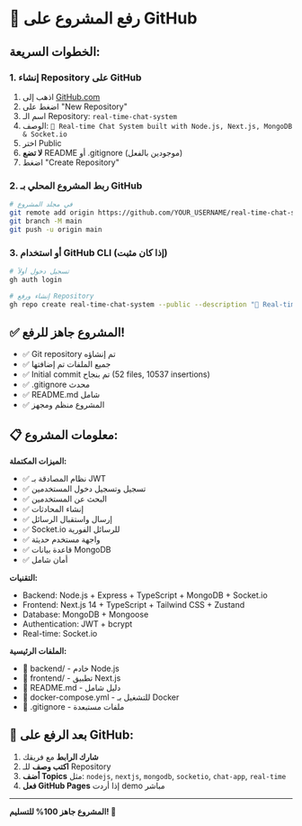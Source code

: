 # 🚀 رفع المشروع على GitHub

## الخطوات السريعة:

### 1. إنشاء Repository على GitHub
1. اذهب إلى [GitHub.com](https://github.com)
2. اضغط على "New Repository" 
3. اسم الـ Repository: `real-time-chat-system`
4. الوصف: `🚀 Real-time Chat System built with Node.js, Next.js, MongoDB & Socket.io`
5. اختر Public
6. **لا تضع** README أو .gitignore (موجودين بالفعل)
7. اضغط "Create Repository"

### 2. ربط المشروع المحلي بـ GitHub
```bash
# في مجلد المشروع
git remote add origin https://github.com/YOUR_USERNAME/real-time-chat-system.git
git branch -M main
git push -u origin main
```

### 3. أو استخدام GitHub CLI (إذا كان مثبت)
```bash
# تسجيل دخول أولاً
gh auth login

# إنشاء ورفع Repository
gh repo create real-time-chat-system --public --description "🚀 Real-time Chat System built with Node.js, Next.js, MongoDB & Socket.io" --push --source=.
```

## ✅ المشروع جاهز للرفع!

- ✅ Git repository تم إنشاؤه
- ✅ جميع الملفات تم إضافتها
- ✅ Initial commit تم بنجاح (52 files, 10537 insertions)
- ✅ .gitignore محدث
- ✅ README.md شامل
- ✅ المشروع منظم ومجهز

## 📋 معلومات المشروع:

**الميزات المكتملة:**
- ✅ نظام المصادقة بـ JWT
- ✅ تسجيل وتسجيل دخول المستخدمين
- ✅ البحث عن المستخدمين
- ✅ إنشاء المحادثات
- ✅ إرسال واستقبال الرسائل
- ✅ Socket.io للرسائل الفورية
- ✅ واجهة مستخدم حديثة
- ✅ قاعدة بيانات MongoDB
- ✅ أمان شامل

**التقنيات:**
- Backend: Node.js + Express + TypeScript + MongoDB + Socket.io
- Frontend: Next.js 14 + TypeScript + Tailwind CSS + Zustand
- Database: MongoDB + Mongoose
- Authentication: JWT + bcrypt
- Real-time: Socket.io

**الملفات الرئيسية:**
- 📁 backend/ - خادم Node.js
- 📁 frontend/ - تطبيق Next.js  
- 📄 README.md - دليل شامل
- 📄 docker-compose.yml - للتشغيل بـ Docker
- 📄 .gitignore - ملفات مستبعدة

## 🎯 بعد الرفع على GitHub:

1. **شارك الرابط** مع فريقك
2. **اكتب وصف** للـ Repository
3. **أضف Topics** مثل: `nodejs`, `nextjs`, `mongodb`, `socketio`, `chat-app`, `real-time`
4. **فعل GitHub Pages** إذا أردت demo مباشر

---

**المشروع جاهز 100% للتسليم! 🚀**
